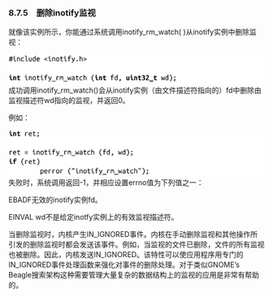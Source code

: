 ### 8.7.5　删除inotify监视

就像该实例所示，你能通过系统调用inotify_rm_watch( )从inotify实例中删除监视：



![397.png](../images/397.png)
成功调用inotify_rm_watch()会从inotify实例（由文件描述符指向的）fd中删除由监视描述符wd指向的监视，并返回0。

例如：



![398.png](../images/398.png)
失败时，系统调用返回-1，并相应设置errno值为下列值之一：

EBADF无效的inotify实例fd。

EINVAL wd不是给定inotfy实例上的有效监视描述符。

当删除监视时，内核产生IN_IGNORED事件。内核在手动删除监视和其他操作所引发的删除监视时都会发送该事件。例如，当监视的文件已删除，文件的所有监视也被删除。因此，内核发送IN_IGNORED。该特性可以使应用程序用专门的IN_IGNORED事件处理函数来强化对事件的删除处理。对于类似GNOME’s Beagle搜索架构这种需要管理大量复杂的数据结构上的监视的应用是非常有帮助的。

